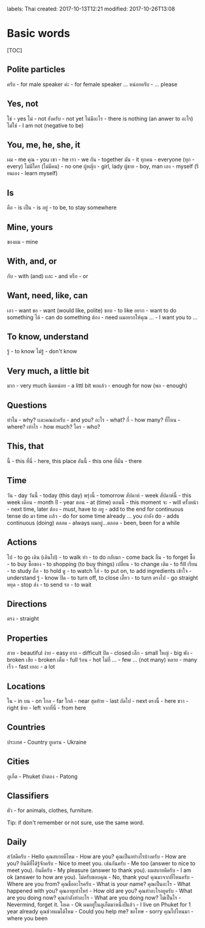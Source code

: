 labels: Thai
created: 2017-10-13T12:21
modified: 2017-10-26T13:08

# Basic words

[TOC]

## Polite particles

ครับ - for male speaker
ค่ะ - for female speaker
... หน่อยครับ - ... please

## Yes, not

ใช่ - yes
ไม่ - not
ยังครับ - not yet
ไน่มีอะไร - there is nothing (an anwer to อะไร)
ไม่ใช่ - I am not (negative to be)

## You, me, he, she, it

ผม - me
คุณ - you
เขา - he
เรา - we
กัน - together
มัน - it
ทุกคน - everyone (ทุก - every)
ไม่มีใคร (ไม่มีคน) - no one
ผู้หญิง - girl, lady
ผู้ชาย - boy, man
เอง - myself (รียนเอง - learn myself)

## Is

คือ - is
เป็น - is
อยู่ - to be, to stay somewhere

## Mine, yours

ของผม - mine

## With, and, or

กับ - with (and)
เเละ - and
หรือ - or

## Want, need, like, can

เอา - want
ขอ - want (would like, polite)
ชอบ - to like
อยาก - want to do something
ได้ - can do something
ต้อง - need
ผมอยากให้คุณ ... - I want you to ...

## To know, understand

รู้ - to know
ไม่รู้ - don't know

## Very much, a little bit

มาก - very much
นิดหน่อย - a littl bit
พอแล้ว - enough for now (พอ - enough)

## Questions

ทำไม - why?
เเละคณล่ะครับ - and you?
อะไร - what?
กี่ - how many?
ที่ไหน - where?
เท่าไร - how much?
ใคร - who?

## This, that

นี้ - this
ที่นี่ - here, this place
อันนี้ - this one
ที่นั่น - there

## Time

วัน - day
วันนี้ - today (this day)
พรุ่งนี้ - tomorrow
สัปดาห์ - week
สัปดาห์นี้ - this week
เดือน - month
ปี - year
ตอน - at (time)
ตอนนี้ - this moment
จะ - will
ครั้งหน้า - next time, later
ต้อง - must, have to
อยู - add to the end for continuous tense
do มา time เเล้ว - do for some time already ...
you กำลัง do - adds continuous (doing)
ตลอด - always
ผมอยู่...ตลอด - been, been for a while

## Actions

ไป - to go
เดิน (เดินไป) - to walk
ทำ - to do
กลับมา - come back
ลืน - to forget
ซื้อ - to buy
ซื้อของ - to shopping (to buy things)
เปลี่ยน - to change
เติม - to fill
เรียน - to study
ถือ - to hold
ดู - to watch
ใส่ - to put on, to add ingredients
เข้าใจ - understand
รู้ - know
ปิด - to turn off, to close
เลี้ยว - to turn
ตรงไป - go straight
หยุด - stop
ส่ง - to send
รอ - to wait

## Directions

ตรง - straight

## Properties

สวย - beautiful
ง่าย - easy
ยาก - difficult
ปิด - closed
เล็ก - small
ใหญ่ - big
พัง - broken
เสีย - broken
เต็ม - full
ร้อน - hot
ไม่กี่ ... - few ... (not many)
หลาย - many
เร็ว - fast
เยอะ - a lot

## Locations

ใน - in
บน - on
ไกล - far
ใกล้ - near
สุดท้าย - last
ถัดไป - next
ตรงนี้ - here
ขวา - right
ซ้าย - left
จากที่นี่ - from here

## Countries

ประเทศ - Country
ยูเครน - Ukraine

## Cities

ภูเก็ต - Phuket
ป่าตอง - Patong

## Classifiers

ตัว - for animals, clothes, furniture.

Tip: if don't remember or not sure, use the same word.

## Daily

สวัสดีครับ - Hello
คุณสบายดีไหม - How are you?
คุณเป็นอย่างไรบ้างครับ - How are you?
ยินดีที่ได้รู้จักครับ - Nice to meet you.
เช่นกันครับ - Me too (answer to nice to meet you).
ยินดีครับ - My pleasure (answer to thank you).
ผมสบายดีครับ - I am ok (answer to how are you).
ไม่ครับขอบคุณ - No, thank you!
คุณมาจากที่ไหนครับ - Where are you from?
คุณชื่ออะไรครับ - What is your name?
คุณเป็นอะไร - What happened with you?
คุณอายุเท่าไหร่ - How old are you?
คุณทำอะไรอยูครับ - What are you doing now?
คุณกำลังทำอะไร - What are you doing now?
ไม่เป็นไร - Nevermind, forget it.
โอเค - Ok
ผมอยู่ในภูเก็ตมาหนึ่งปีแล้ว - I live on Phuket for 1 year already
คุณช่วยผมได้ไหม - Could you help me?
ขอโทษ - sorry
คุณไปไหนมา - where you been
